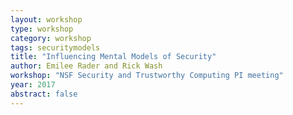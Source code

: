 ```yaml
---
layout: workshop
type: workshop
category: workshop
tags: securitymodels
title: "Influencing Mental Models of Security"
author: Emilee Rader and Rick Wash
workshop: "NSF Security and Trustworthy Computing PI meeting"
year: 2017
abstract: false
---
```

